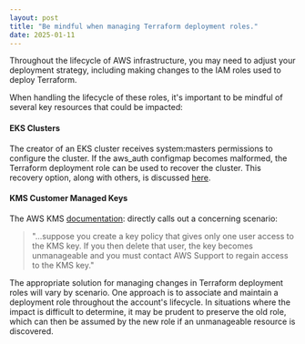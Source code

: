 ```yaml
---
layout: post
title: "Be mindful when managing Terraform deployment roles."
date: 2025-01-11
---
```


Throughout the lifecycle of AWS infrastructure, you may need to adjust your deployment strategy, including making changes to the IAM roles used to deploy Terraform.

When handling the lifecycle of these roles, it's important to be mindful of several key resources that could be impacted:

#### EKS Clusters

The creator of an EKS cluster receives system:masters permissions to configure the cluster. If the aws_auth configmap becomes malformed, the Terraform deployment role can be used to recover the cluster. This recovery option, along with others, is discussed [here](https://repost.aws/knowledge-center/amazon-eks-cluster-access).

#### KMS Customer Managed Keys

The AWS KMS [documentation](https://docs.aws.amazon.com/kms/latest/developerguide/key-policy-default.html): directly calls out a concerning scenario:

> "...suppose you create a key policy that gives only one user access to the KMS key. If you then delete that user, the key     becomes unmanageable and you must contact AWS Support to regain access to the KMS key."


The appropriate solution for managing changes in Terraform deployment roles will vary by scenario. One approach is to associate and maintain a deployment role throughout the account's lifecycle. In situations where the impact is difficult to determine, it may be prudent to preserve the old role, which can then be assumed by the new role if an unmanageable resource is discovered.
